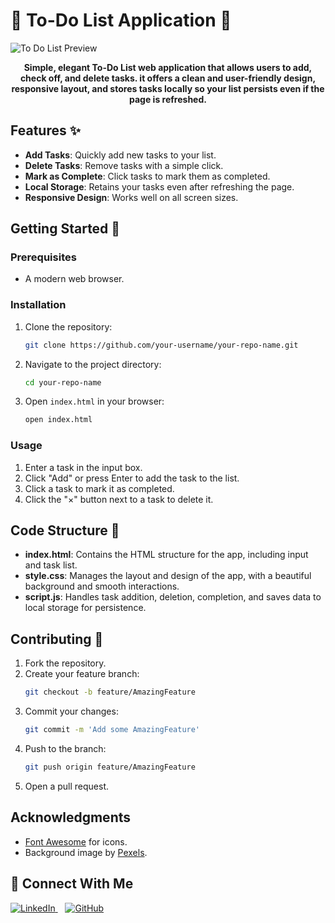 <div class="container">
    <h1>🔐 To-Do List Application 📝</h1>

  <div class="preview">
        <img src="https://i.ibb.co/1ZxHJPT/image-6.png" alt="To Do List Preview">
    </div>
    <p align="center"><strong>Simple, elegant To-Do List web application that allows users to add, check off, and delete tasks. it offers a clean and user-friendly design, responsive layout, and stores tasks locally so your list persists even if the page is refreshed.</strong></p>

## Features ✨
- **Add Tasks**: Quickly add new tasks to your list.
- **Delete Tasks**: Remove tasks with a simple click.
- **Mark as Complete**: Click tasks to mark them as completed.
- **Local Storage**: Retains your tasks even after refreshing the page.
- **Responsive Design**: Works well on all screen sizes.

## Getting Started 🚀

### Prerequisites
- A modern web browser.

### Installation
1. Clone the repository:
   ```bash
   git clone https://github.com/your-username/your-repo-name.git
   ```
2. Navigate to the project directory:
   ```bash
   cd your-repo-name
   ```
3. Open `index.html` in your browser:
   ```bash
   open index.html
   ```

### Usage
1. Enter a task in the input box.
2. Click "Add" or press Enter to add the task to the list.
3. Click a task to mark it as completed.
4. Click the "×" button next to a task to delete it.

## Code Structure 🧩

- **index.html**: Contains the HTML structure for the app, including input and task list.
- **style.css**: Manages the layout and design of the app, with a beautiful background and smooth interactions.
- **script.js**: Handles task addition, deletion, completion, and saves data to local storage for persistence.

## Contributing 🤝
1. Fork the repository.
2. Create your feature branch:
   ```bash
   git checkout -b feature/AmazingFeature
   ```
3. Commit your changes:
   ```bash
   git commit -m 'Add some AmazingFeature'
   ```
4. Push to the branch:
   ```bash
   git push origin feature/AmazingFeature
   ```
5. Open a pull request.


## Acknowledgments
- [Font Awesome](https://fontawesome.com) for icons.
- Background image by [Pexels](https://www.pexels.com).

<h2>🤝 Connect With Me</h2>
<p>
  <a href="https://www.linkedin.com/in/likhithsp" target="_blank">
    <img src="https://img.icons8.com/?size=60&id=xuvGCOXi8Wyg&format=png&color=000000" alt="LinkedIn" class="icon">
  </a>
  &nbsp;&nbsp;
  <a href="https://www.github.com/LikhithSP" target="_blank">
    <img src="https://img.icons8.com/?size=60&id=46565&format=png&color=000000" alt="GitHub" class="icon">
  </a>
</p>

